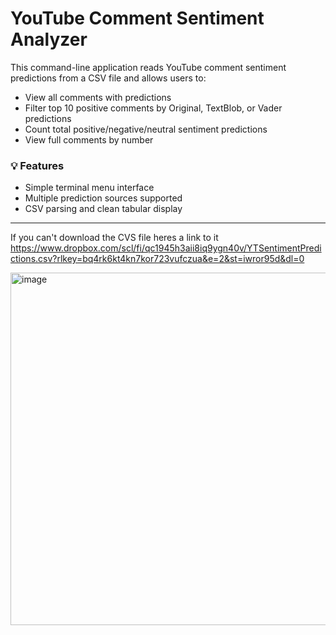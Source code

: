 # YouTube Comment Sentiment Analyzer 

This command-line application reads YouTube comment sentiment predictions from a CSV file and allows users to:

- View all comments with predictions
- Filter top 10 positive comments by Original, TextBlob, or Vader predictions
- Count total positive/negative/neutral sentiment predictions
- View full comments by number

### 💡 Features

- Simple terminal menu interface
- Multiple prediction sources supported
- CSV parsing and clean tabular display

---

If you can't download the CVS file heres a link to it https://www.dropbox.com/scl/fi/qc1945h3aii8iq9ygn40v/YTSentimentPredictions.csv?rlkey=bq4rk6kt4kn7kor723vufczua&e=2&st=iwror95d&dl=0

<img width="1096" height="564" alt="image" src="https://github.com/user-attachments/assets/203fe9e5-3245-4168-9dc5-f2a064b12d55" />
